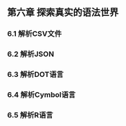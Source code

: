 ## 第六章 探索真实的语法世界

### 6.1 解析CSV文件



### 6.2 解析JSON



### 6.3 解析DOT语言



### 6.4 解析Cymbol语言



### 6.5 解析R语言
